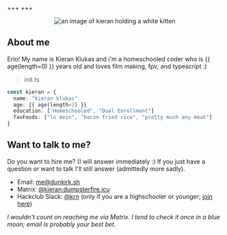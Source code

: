 +++
+++

<div style="display: flex; justify-content: center;">
  <img src="/pfp.jpg" alt="an image of kieran holding a white kitten"/>
</div>

## About me

Erlo! My name is Kieran Klukas and i'm a homeschooled coder who is {{ age(length=0) }} years old and loves film making, fpv, and typescript :)

> init.ts
```ts
const kieran = {
  name: "kieran klukas"
  age: {{ age(length=2) }}
  education: ["Homeschooled", "Dual Enrollment"]
  favFoods: ["lo mein", "bacon fried rice", "pretty much any meat"]
}
```

## Want to talk to me?

Do you want to hire me? (I will answer immediately :) If you just have a question or want to talk I'll still answer (admittedly more sadly).

- Email: [me@dunkirk.sh](mailto:me@dunkirk.sh)
- Matrix: [@kieran:dumpsterfire.icu](https://matrix.to/#/@kieran.matrix.dumpsterfire.icu)
- Hackclub Slack: [@krn](https://hackclub.slack.com/team/U062UG485EE) (only if you are a highschooler or younger; [join here](https://hackclub.com/slack/))

_I wouldn't count on reaching me via Matrix. I tend to check it once in a blue moon; email is probably your best bet._
